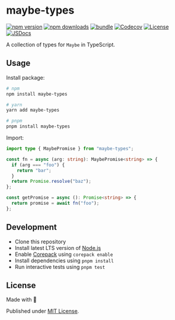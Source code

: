 # maybe-types

[![npm version][npm-version-src]][npm-version-href]
[![npm downloads][npm-downloads-src]][npm-downloads-href]
[![bundle][bundle-src]][bundle-href]
[![Codecov][codecov-src]][codecov-href]
[![License][license-src]][license-href]
[![JSDocs][jsdocs-src]][jsdocs-href]

A collection of types for `Maybe` in TypeScript.

## Usage

Install package:

```sh
# npm
npm install maybe-types

# yarn
yarn add maybe-types

# pnpm
pnpm install maybe-types
```

Import:

```ts
import type { MaybePromise } from "maybe-types";

const fn = async (arg: string): MaybePromise<string> => {
  if (arg === "foo") {
    return "bar";
  }
  return Promise.resolve("baz");
};

const getPromise = async (): Promise<string> => {
  return promise = await fn("foo");
};

```

## Development

- Clone this repository
- Install latest LTS version of [Node.js](https://nodejs.org/en/)
- Enable [Corepack](https://github.com/nodejs/corepack) using `corepack enable`
- Install dependencies using `pnpm install`
- Run interactive tests using `pnpm test`

## License

Made with 💛

Published under [MIT License](./LICENSE).

<!-- Badges -->

[npm-version-src]: https://img.shields.io/npm/v/maybe-types?style=flat&colorA=18181B&colorB=F0DB4F
[npm-version-href]: https://npmjs.com/package/maybe-types
[npm-downloads-src]: https://img.shields.io/npm/dm/maybe-types?style=flat&colorA=18181B&colorB=F0DB4F
[npm-downloads-href]: https://npmjs.com/package/maybe-types
[codecov-src]: https://img.shields.io/codecov/c/gh/chizukicn/maybe-types/main?style=flat&colorA=18181B&colorB=F0DB4F
[codecov-href]: https://codecov.io/gh/chizukicn/maybe-types
[bundle-src]: https://img.shields.io/bundlephobia/minzip/maybe-types?style=flat&colorA=18181B&colorB=F0DB4F
[bundle-href]: https://bundlephobia.com/result?p=maybe-types
[license-src]: https://img.shields.io/github/license/chizukicn/maybe-types.svg?style=flat&colorA=18181B&colorB=F0DB4F
[license-href]: https://github.com/chizukicn/maybe-types/blob/main/LICENSE
[jsdocs-src]: https://img.shields.io/badge/jsDocs.io-reference-18181B?style=flat&colorA=18181B&colorB=F0DB4F
[jsdocs-href]: https://www.jsdocs.io/package/maybe-types
